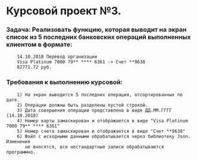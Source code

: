 # Курсовой проект №3.

### Задача: Реализовать функцию, которая выводит на экран список из 5 последних банковских операций выполненных клиентом в формате:
        
        14.10.2018 Перевод организации
        Visa Platinum 7000 79** **** 6361 -> Счет **9638
        82771.72 руб.

### Требования к выполнению курсовой:

        1) На экран выводится 5 последних операция, отсортированных по дате.
        2) Операции должны быть разделены пустой строкой.
        3) Дата совершения операции представлена в виде ДД.ММ.ГГГГ (14.10.2018)
        4) Номер карты замаскирован и отображается в виде "Visa Platinum 7000 79** **** 6361"
        5) Номер счета замаскирован и отображается в виде "Счет **9638"
        6) Файл с исходными данными обрабатывается через библиотеку Json. Изменения
           не вносятся, все нестандартные записи обрабатываются программно.


